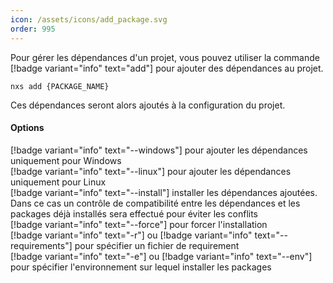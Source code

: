 ```yaml
---
icon: /assets/icons/add_package.svg
order: 995
---
```

Pour gérer les dépendances d'un projet, vous pouvez utiliser la commande [!badge variant="info" text="add"] pour ajouter des dépendances au projet.

```console
nxs add {PACKAGE_NAME}
```

Ces dépendances seront alors  ajoutés à la configuration du projet.
<br>
#### Options

[!badge variant="info" text="--windows"] pour ajouter les dépendances uniquement pour Windows<br>
[!badge variant="info" text="--linux"] pour ajouter les dépendances uniquement pour Linux<br>
[!badge variant="info" text="--install"] installer les dépendances ajoutées. Dans ce cas un contrôle de compatibilité entre les dépendances et les packages déjà installés sera effectué pour éviter les conflits<br>
[!badge variant="info" text="--force"] pour forcer l'installation<br>
[!badge variant="info" text="-r"] ou [!badge variant="info" text="--requirements"] pour spécifier un fichier de requirement<br>
[!badge variant="info" text="-e"] ou [!badge variant="info" text="--env"] pour spécifier l'environnement sur lequel installer les packages<br>